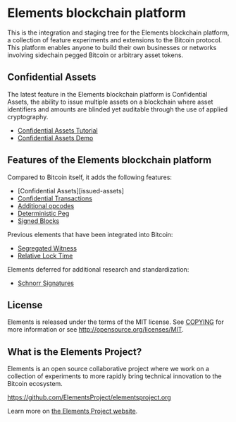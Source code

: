 Elements blockchain platform
=================================
This is the integration and staging tree for the Elements blockchain platform,
a collection of feature experiments and extensions to the Bitcoin protocol.
This platform enables anyone to build their own businesses or networks
involving sidechain pegged Bitcoin or arbitrary asset tokens.

Confidential Assets
----------------
The latest feature in the Elements blockchain platform is Confidential Assets,
the ability to issue multiple assets on a blockchain where asset identifiers
and amounts are blinded yet auditable through the use of applied cryptography.

 * [Confidential Assets Tutorial](share/rpcuser/assets_tutorial.sh)
 * [Confidential Assets Demo](https://github.com/ElementsProject/confidential-assets-demo)

Features of the Elements blockchain platform
----------------

Compared to Bitcoin itself, it adds the following features:
 * [Confidential Assets][issued-assets]
 * [Confidential Transactions][confidential-transactions]
 * [Additional opcodes][opcodes]
 * [Deterministic Peg][deterministic-peg]
 * [Signed Blocks][signed-blocks]

Previous elements that have been integrated into Bitcoin:
 * [Segregated Witness][segregated-witness]
 * [Relative Lock Time][relative-lock-time]

Elements deferred for additional research and standardization:
 * [Schnorr Signatures][schnorr-signatures]

License
-------
Elements is released under the terms of the MIT license. See [COPYING](COPYING) for more
information or see http://opensource.org/licenses/MIT.

[confidential-transactions]: https://www.elementsproject.org/elements/confidential-transactions
[segregated-witness]: https://www.elementsproject.org/elements/segregated-witness
[relative-lock-time]: https://www.elementsproject.org/elements/relative-lock-time
[schnorr-signatures]: https://www.elementsproject.org/elements/schnorr-signatures
[opcodes]: https://www.elementsproject.org/elements/opcodes
[deterministic-peg]: https://www.elementsproject.org/elements/deterministic-pegs
[signed-blocks]: https://www.elementsproject.org/elements/signed-blocks

What is the Elements Project?
-----------------
Elements is an open source collaborative project where we work on a collection
of experiments to more rapidly bring technical innovation to the Bitcoin ecosystem.

https://github.com/ElementsProject/elementsproject.org

Learn more on [the Elements Project website](https://www.elementsproject.org).

